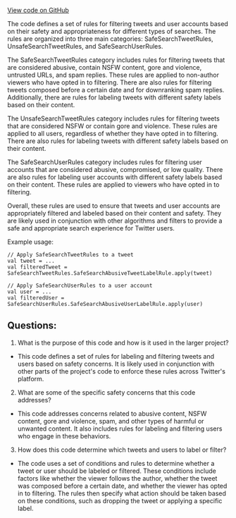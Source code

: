 [View code on GitHub](https://github.com/misbahsy/the-algorithm/visibilitylib/src/main/scala/com/twitter/visibility/rules/SafeSearchRules.scala)

The code defines a set of rules for filtering tweets and user accounts based on their safety and appropriateness for different types of searches. The rules are organized into three main categories: SafeSearchTweetRules, UnsafeSearchTweetRules, and SafeSearchUserRules.

The SafeSearchTweetRules category includes rules for filtering tweets that are considered abusive, contain NSFW content, gore and violence, untrusted URLs, and spam replies. These rules are applied to non-author viewers who have opted in to filtering. There are also rules for filtering tweets composed before a certain date and for downranking spam replies. Additionally, there are rules for labeling tweets with different safety labels based on their content.

The UnsafeSearchTweetRules category includes rules for filtering tweets that are considered NSFW or contain gore and violence. These rules are applied to all users, regardless of whether they have opted in to filtering. There are also rules for labeling tweets with different safety labels based on their content.

The SafeSearchUserRules category includes rules for filtering user accounts that are considered abusive, compromised, or low quality. There are also rules for labeling user accounts with different safety labels based on their content. These rules are applied to viewers who have opted in to filtering.

Overall, these rules are used to ensure that tweets and user accounts are appropriately filtered and labeled based on their content and safety. They are likely used in conjunction with other algorithms and filters to provide a safe and appropriate search experience for Twitter users. 

Example usage:

```
// Apply SafeSearchTweetRules to a tweet
val tweet = ...
val filteredTweet = SafeSearchTweetRules.SafeSearchAbusiveTweetLabelRule.apply(tweet)

// Apply SafeSearchUserRules to a user account
val user = ...
val filteredUser = SafeSearchUserRules.SafeSearchAbusiveUserLabelRule.apply(user)
```
## Questions: 
 1. What is the purpose of this code and how is it used in the larger project?
- This code defines a set of rules for labeling and filtering tweets and users based on safety concerns. It is likely used in conjunction with other parts of the project's code to enforce these rules across Twitter's platform.

2. What are some of the specific safety concerns that this code addresses?
- This code addresses concerns related to abusive content, NSFW content, gore and violence, spam, and other types of harmful or unwanted content. It also includes rules for labeling and filtering users who engage in these behaviors.

3. How does this code determine which tweets and users to label or filter?
- The code uses a set of conditions and rules to determine whether a tweet or user should be labeled or filtered. These conditions include factors like whether the viewer follows the author, whether the tweet was composed before a certain date, and whether the viewer has opted in to filtering. The rules then specify what action should be taken based on these conditions, such as dropping the tweet or applying a specific label.